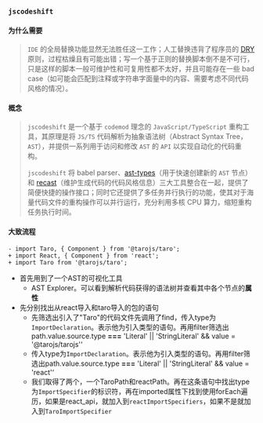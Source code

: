 ### `jscodeshift`

#### 为什么需要

>  `IDE` 的全局替换功能显然无法胜任这一工作；人工替换违背了程序员的 [DRY](https://en.wikipedia.org/wiki/Don't_repeat_yourself) 原则，过程枯燥且有可能出错；写一个基于正则的替换脚本倒不是不可行，只是这样的脚本一般可维护性和可复用性都不太好，并且可能存在一些 bad case（如可能会匹配到注释或字符串字面量中的内容、需要考虑不同代码风格的情况）。



#### 概念

>  `jscodeshift` 是一个基于 `codemod` 理念的 `JavaScript/TypeScript` 重构工具，其原理是将 `JS/TS` 代码解析为抽象语法树（Abstract Syntax Tree，`AST`），并提供一系列用于访问和修改 `AST` 的 `API` 以实现自动化的代码重构。
>
> `jscodeshift` 将 babel parser、[ast-types](https://github.com/benjamn/ast-types)（用于快速创建新的 `AST` 节点）和 [recast](https://github.com/benjamn/recast/)（维护生成代码的代码风格信息）三大工具整合在一起，提供了简便快捷的操作接口；同时它还提供了多任务并行执行的功能，使其对于海量代码文件的重构操作可以并行运行，充分利用多核 CPU 算力，缩短重构任务执行时间。



#### 大致流程

```
- import Taro, { Component } from '@tarojs/taro';
+ import React, { Component } from 'react';
+ import Taro from '@tarojs/taro';
```

* 首先用到了一个AST的可视化工具
  * AST Explorer。可以看到解析代码获得的语法树并查看其中各个节点的**属性**
* 先分别找出从react导入和taro导入的包的语句
  * 先筛选出引入了"Taro"的代码文件先调用了find，传入type为`ImportDeclaration`。表示他为引入类型的语句。再用filter筛选出path.value.source.type **===** 'Literal' || 'StringLiteral' && value = '@tarojs/tarojs'‘
  * 传入type为`ImportDeclaration`。表示他为引入类型的语句。再用filter筛选出path.value.source.type **===** 'Literal' || 'StringLiteral' && value = 'react'‘
  * 我们取得了两个，一个TaroPath和reactPath。再在这条语句中找出type为`ImportSpecifier`的标识符，再在imported属性下找到使用forEach遍历，如果是react_api，就加入到`reactImportSpecifiers`，如果不是就加入到`TaroImportSpecifier`

